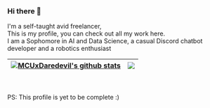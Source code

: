 ### Hi there 👋
I'm a self-taught avid freelancer,<br>
This is my profile, you can check out all my work here.<br>
I am a Sophomore in AI and Data Science, a casual Discord chatbot developer and a robotics enthusiast<br>


| <a href="https://github.com/anuraghazra/github-readme-stats"><img align="center" src="http://github-readme-stats-mcuxdaredevil.vercel.app/api?username=MCUxDaredevil&count_private=true&show_icons=true&theme=github_dark&include_all_commits=true&hide_border=true&custom_title=Github%20Stats" alt="MCUxDaredevil's github stats" /></a> | <a href="https://github.com/anuraghazra/github-readme-stats"><img align="center" src="http://github-readme-stats-mcuxdaredevil.vercel.app/api/top-langs/?username=MCUxDaredevil&layout=compact&theme=github_dark&hide_border=true&exclude_repo=github-readme-stats,MCUxDaredevil.github.io,Models" /></a> |
| ------------- | ------------- |
<br>
<br>
PS: This profile is yet to be complete :)
